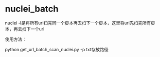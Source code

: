 # nuclei_batch
nuclei -l是将所有url扫完同一个脚本再去扫下一个脚本，这里将url先扫完所有脚本，再去扫下一个url

使用方法：

python get_url_batch_scan_nuclei.py -p txt存放路径
